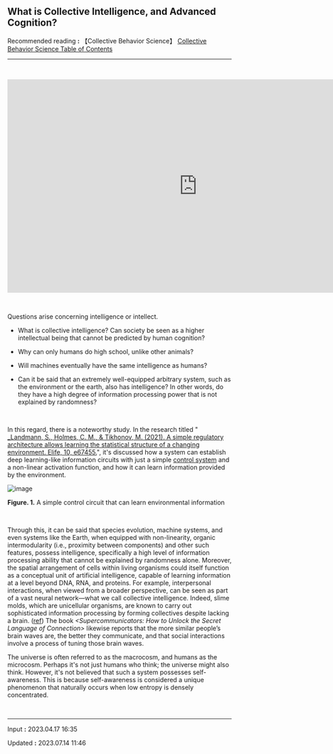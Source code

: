 ## **What is Collective Intelligence, and Advanced Cognition?**

Recommended reading **:** 【Collective Behavior Science】 [Collective Behavior Science Table of Contents](https://jb243.github.io/pages/194)

---

<br>

<p><iframe src="https://www.youtube.com/embed/FcEJj2gI09Y" width="852" height="480" frameborder="0" allowfullscreen=""></iframe></p>

<br>

Questions arise concerning intelligence or intellect.

* What is collective intelligence? Can society be seen as a higher intellectual being that cannot be predicted by human cognition?

* Why can only humans do high school, unlike other animals?

* Will machines eventually have the same intelligence as humans?

* Can it be said that an extremely well-equipped arbitrary system, such as the environment or the earth, also has intelligence? In other words, do they have a high degree of information processing power that is not explained by randomness?

<br>

In this regard, there is a noteworthy study. In the research titled "[ _Landmann, S., Holmes, C. M., & Tikhonov, M. (2021). A simple regulatory architecture allows learning the statistical structure of a changing environment. Elife, 10, e67455.](https://elifesciences.org/articles/67455)", it's discussed how a system can establish deep learning-like information circuits with just a simple [control system](https://jb243.github.io/pages/1909) and a non-linear activation function, and how it can learn information provided by the environment.

![image](https://github.com/JB243/jb243.github.io/assets/55747737/403f2d53-e604-43e7-94d7-5b7f0392b67c)

**Figure. 1.** A simple control circuit that can learn environmental information

<br>

Through this, it can be said that species evolution, machine systems, and even systems like the Earth, when equipped with non-linearity, organic intermodularity (i.e., proximity between components) and other such features, possess intelligence, specifically a high level of information processing ability that cannot be explained by randomness alone. Moreover, the spatial arrangement of cells within living organisms could itself function as a conceptual unit of artificial intelligence, capable of learning information at a level beyond DNA, RNA, and proteins. For example, interpersonal interactions, when viewed from a broader perspective, can be seen as part of a vast neural network—what we call collective intelligence. Indeed, slime molds, which are unicellular organisms, are known to carry out sophisticated information processing by forming collectives despite lacking a brain. ([ref](https://www.youtube.com/shorts/KJfHzxtHCBs)) The book _<Supercommunicators: How to Unlock the Secret Language of Connection>_ likewise reports that the more similar people’s brain waves are, the better they communicate, and that social interactions involve a process of tuning those brain waves.

The universe is often referred to as the macrocosm, and humans as the microcosm. Perhaps it's not just humans who think; the universe might also think. However, it's not believed that such a system possesses self-awareness. This is because self-awareness is considered a unique phenomenon that naturally occurs when low entropy is densely concentrated.

<br>

---

Input **:** 2023.04.17 16:35

Updated **:** 2023.07.14 11:46
